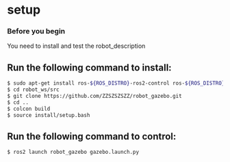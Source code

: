 # setup

### Before you begin
You need to install and test the robot_description

## Run the following command to install:

```bash
$ sudo apt-get install ros-${ROS_DISTRO}-ros2-control ros-${ROS_DISTRO}-ros2-controllers ros-${ROS_DISTRO}-gripper-controllers ros-${ROS_DISTRO}-gazebo-ros2-control
$ cd robot_ws/src
$ git clone https://github.com/ZZSZSZSZZ/robot_gazebo.git
$ cd ..
$ colcon build
$ source install/setup.bash
```

## Run the following command to control:
```bash
$ ros2 launch robot_gazebo gazebo.launch.py
```